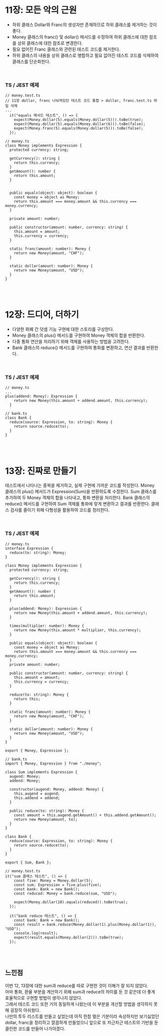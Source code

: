 # 11장: 모든 악의 근원

- 하위 클래스 Dollar와 Franc의 생성자만 존재하므로 하위 클래스를 제거하는 것이 좋다.
- Money 클래스의 franc() 및 dollar() 메서드를 수정하여 하위 클래스에 대한 참조를 상위 클래스에 대한 참조로 변경한다.
- 필요 없어진 Franc 클래스와 관련된 테스트 코드를 제거한다.
- 하위 클래스의 내용을 상위 클래스로 병합하고 필요 없어진 테스트 코드를 삭제하여 클래스를 단순화한다.

<br>

### TS / JEST 예제

```
// money.test.ts
// 11장 dollar, franc 나눠져있던 테스트 코드 통합 > dollar, franc.test.ts 파일 삭제
...
  it("equals 메서드 테스트", () => {
    expect(Money.dollar(5).equals(Money.dollar(5))).toBe(true);
    expect(Money.dollar(5).equals(Money.dollar(6))).toBe(false);
    expect(Money.franc(5).equals(Money.dollar(5))).toBe(false);
  });

```

```
// money.ts
class Money implements Expression {
  protected currency: string;

  getCurrency(): string {
    return this.currency;
  }
  getAmount(): number {
    return this.amount;
  }


  public equals(object: object): boolean {
    const money = object as Money;
    return this.amount === money.amount && this.currency === money.currency;
  }

  private amount: number;

  public constructor(amount: number, currency: string) {
    this.amount = amount;
    this.currency = currency;
  }

  static franc(amount: number): Money {
    return new Money(amount, "CHF");
  }

  static dollar(amount: number): Money {
    return new Money(amount, "USD");
  }
}
```

<br>
<br>

# 12장: 드디어, 더하기

- 다양한 화폐 간 덧셈 기능 구현에 대한 스토리를 구상한다.
- Money 클래스의 plus() 메서드를 구현하여 Money 객체의 합을 반환한다.
- 다중 통화 연산을 처리하기 위해 객체를 사용하는 방법을 고려한다.
- Bank 클래스의 reduce() 메서드를 구현하여 통화를 변환하고, 연산 결과를 반환한다.

<br>

### TS / JEST 예제

```
// money.ts
...
plus(addend: Money): Expression {
    return new Money(this.amount + addend.amount, this.currency);
  }
```

```
// bank.ts
class Bank {
  reduce(source: Expression, to: string): Money {
    return source.reduce(to);
  }
}
```

<br>
<br>

# 13장: 진짜로 만들기

테스트에서 나타나는 중복을 제거하고, 실제 구현에 가까운 코드를 작성한다.
Money 클래스의 plus() 메서드가 Expression(Sum)을 반환하도록 수정한다.
Sum 클래스를 추가하여 두 Money 객체의 합을 나타내고, 통화 변환을 처리한다.
Bank 클래스의 reduce() 메서드를 구현하여 Sum 객체를 통화에 맞게 변환하고 결과를 반환한다.
클래스 검사를 줄이기 위해 다형성을 활용하여 코드를 정리한다.

<br>

### TS / JEST 예제

```
// money.ts
interface Expression {
  reduce(to: string): Money;
}

class Money implements Expression {
  protected currency: string;

  getCurrency(): string {
    return this.currency;
  }
  getAmount(): number {
    return this.amount;
  }

  plus(addend: Money): Expression {
    return new Money(this.amount + addend.amount, this.currency);
  }

  times(multiplier: number): Money {
    return new Money(this.amount * multiplier, this.currency);
  }

  public equals(object: object): boolean {
    const money = object as Money;
    return this.amount === money.amount && this.currency === money.currency;
  }
  private amount: number;

  public constructor(amount: number, currency: string) {
    this.amount = amount;
    this.currency = currency;
  }

  reduce(to: string): Money {
    return this;
  }

  static franc(amount: number): Money {
    return new Money(amount, "CHF");
  }

  static dollar(amount: number): Money {
    return new Money(amount, "USD");
  }
}

export { Money, Expression };
```

```
// bank.ts
import { Money, Expression } from "./money";

class Sum implements Expression {
  augend: Money;
  addend: Money;

  constructor(augend: Money, addend: Money) {
    this.augend = augend;
    this.addend = addend;
  }

  public reduce(to: string): Money {
    const amount = this.augend.getAmount() + this.addend.getAmount();
    return new Money(amount, to);
  }
}

class Bank {
  reduce(source: Expression, to: string): Money {
    return source.reduce(to);
  }
}

export { Sum, Bank };
```

```
// money.test.ts
it("sum 클래스 테스트", () => {
    const five: Money = Money.dollar(5);
    const sum: Expression = five.plus(five);
    const bank: Bank = new Bank();
    const reduced: Money = bank.reduce(sum, "USD");

    expect(Money.dollar(10).equals(reduced)).toBe(true);
  });

  it("bank reduce 테스트", () => {
    const bank: Bank = new Bank();
    const result = bank.reduce(Money.dollar(1).plus(Money.dollar(1)), "USD");
    console.log(result);
    expect(result.equals(Money.dollar(2))).toBe(true);
  });
```

<br>
<br>

## 느낀점

이번 12, 13장에 대한 sum과 reduce를 따로 구현한 것이 이해가 잘 되지 않았다. <br>
아마 통화, 환율 부분을 계산하기 위해 sum과 reduce의 차이를 둔 것 같은데 더 좋게 효율적으로 구현할 방법이 생각나지 않았다. <br>
그래서 테스트 코드 또한 거의 동일하게 나왔는데 이 부분을 개선할 방법을 생각하지 못해 굉장히 아쉬웠다. <br>
나만의 투두 리스트를 만들고 싶었는데 아직 한참 멀은 기분이라 속상하지만 보기싫었던 dollar, franc을 정리하고 깔끔하게 만들었으니 앞으로 또 차근차근 테스트의 기반을 둔 클린한 코드를 만들어 나가야겠다.
